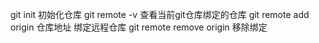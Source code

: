 git init
初始化仓库
git remote -v
查看当前git仓库绑定的仓库
git remote add origin 仓库地址
绑定远程仓库
git remote remove origin
移除绑定